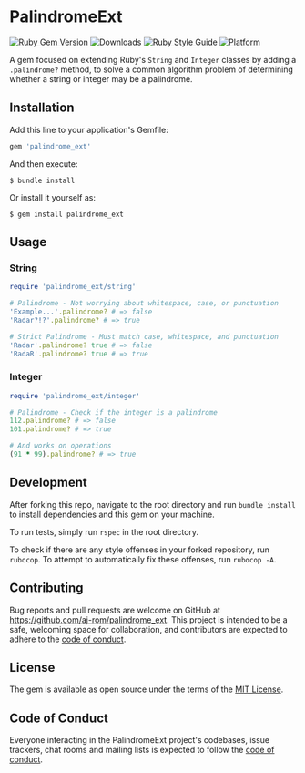 # PalindromeExt
[![Ruby Gem Version](https://badgen.net/rubygems/v/palindrome_ext)](https://rubygems.org/gems/palindrome_ext)
[![Downloads](https://badgen.net/rubygems/dt/palindrome_ext)](https://rubygems.org/gems/palindrome_ext)
[![Ruby Style Guide](https://img.shields.io/badge/code_style-rubocop-brightgreen.svg)](https://github.com/rubocop/rubocop)
[![Platform](https://badgen.net/rubygems/p/palindrome_ext)](https://www.ruby-lang.org/en/)

A gem focused on extending Ruby's `String` and `Integer` classes by adding a `.palindrome?` method, 
to solve a common algorithm problem of determining whether a string or integer may be a palindrome.

## Installation

Add this line to your application's Gemfile:

```ruby
gem 'palindrome_ext'
```

And then execute:

    $ bundle install

Or install it yourself as:

    $ gem install palindrome_ext

## Usage

### String
```ruby
require 'palindrome_ext/string'

# Palindrome - Not worrying about whitespace, case, or punctuation
'Example...'.palindrome? # => false
'Radar?!?'.palindrome? # => true

# Strict Palindrome - Must match case, whitespace, and punctuation
'Radar'.palindrome? true # => false
'RadaR'.palindrome? true # => true
```

### Integer
```ruby
require 'palindrome_ext/integer'

# Palindrome - Check if the integer is a palindrome
112.palindrome? # => false
101.palindrome? # => true

# And works on operations
(91 * 99).palindrome? # => true
```

## Development

After forking this repo, navigate to the root directory and run `bundle install` to install dependencies and this gem on your machine.

To run tests, simply run `rspec` in the root directory.

To check if there are any style offenses in your forked repository, run `rubocop`. To attempt to automatically fix these offenses, run `rubocop -A`.

## Contributing

Bug reports and pull requests are welcome on GitHub at https://github.com/aj-rom/palindrome_ext. This project is intended to be a safe, welcoming space for collaboration, and contributors are expected to adhere to the [code of conduct](https://github.com/[USERNAME]/palindrome_ext/blob/master/CODE_OF_CONDUCT.md).

## License

The gem is available as open source under the terms of the [MIT License](https://opensource.org/licenses/MIT).

## Code of Conduct

Everyone interacting in the PalindromeExt project's codebases, issue trackers, chat rooms and mailing lists is expected to follow the [code of conduct](https://github.com/[USERNAME]/palindrome_ext/blob/master/CODE_OF_CONDUCT.md).
